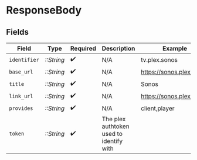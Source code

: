 # ResponseBody


## Fields

| Field                                    | Type                                     | Required                                 | Description                              | Example                                  |
| ---------------------------------------- | ---------------------------------------- | ---------------------------------------- | ---------------------------------------- | ---------------------------------------- |
| `identifier`                             | *::String*                               | :heavy_check_mark:                       | N/A                                      | tv.plex.sonos                            |
| `base_url`                               | *::String*                               | :heavy_check_mark:                       | N/A                                      | https://sonos.plex.tv                    |
| `title`                                  | *::String*                               | :heavy_check_mark:                       | N/A                                      | Sonos                                    |
| `link_url`                               | *::String*                               | :heavy_check_mark:                       | N/A                                      | https://sonos.plex.tv/link               |
| `provides`                               | *::String*                               | :heavy_check_mark:                       | N/A                                      | client,player                            |
| `token`                                  | *::String*                               | :heavy_check_mark:                       | The plex authtoken used to identify with |                                          |